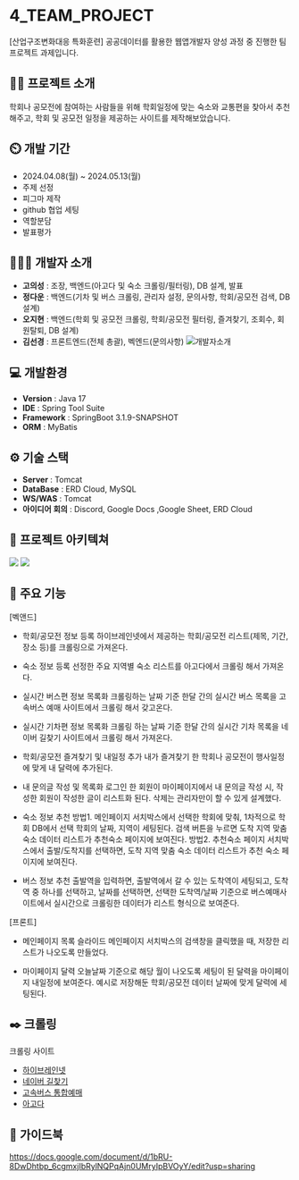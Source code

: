 # 4_TEAM_PROJECT
[산업구조변화대응 특화훈련] 공공데이터를 활용한 웹앱개발자 양성 과정 중 진행한 팀 프로젝트 과제입니다.

## 👨‍🏫 프로젝트 소개
학회나 공모전에 참여하는 사람들을 위해 학회일정에 맞는 숙소와 교통편을 찾아서 추천해주고, 학회 및 공모전 일정을 제공하는 사이트를 제작해보았습니다.

## ⏲️ 개발 기간
- 2024.04.08(월) ~ 2024.05.13(월)
- 주제 선정
- 피그마 제작
- github 협업 세팅
- 역할분담
- 발표평가

## 🧑‍🤝‍🧑 개발자 소개
- **고의성** : 조장, 백엔드(아고다 및 숙소 크롤링/필터링), DB 설계, 발표
- **정다운** : 백엔드(기차 및 버스 크롤링, 관리자 설정, 문의사항, 학회/공모전 검색, DB 설계)
- **오지현** : 백엔드(학회 및 공모전 크롤링, 학회/공모전 필터링, 즐겨찾기, 조회수, 회원탈퇴, DB 설계)
- **김선경** : 프론트엔드(전체 총괄), 벡엔드(문의사항)
![개발자소개](https://github.com/4-Teamproject1/4_Team_project/assets/140681352/8ffed082-d94a-48bd-b528-6c4fa8164753)

## 💻 개발환경
- **Version** : Java 17
- **IDE** : Spring Tool Suite
- **Framework** : SpringBoot 3.1.9-SNAPSHOT
- **ORM** : MyBatis


## ⚙️ 기술 스택
- **Server** : Tomcat
- **DataBase** : ERD Cloud, MySQL
- **WS/WAS** : Tomcat
- **아이디어 회의** : Discord, Google Docs ,Google Sheet, ERD Cloud

## 📝 프로젝트 아키텍쳐

![](https://velog.velcdn.com/images/jihyeon2434/post/429e7dcb-5e58-4ee3-8d79-8f56f5010f94/image.png)
![](https://velog.velcdn.com/images/jihyeon2434/post/159ea9db-8c0f-40c3-bab5-cef00f105f28/image.png)

## 📌 주요 기능
[벡앤드]
- 학회/공모전 정보 등록
하이브레인넷에서 제공하는 학회/공모전 리스트(제목, 기간, 장소 등)를 크롤링으로 가져온다.  

- 숙소 정보 등록
선정한 주요 지역별 숙소 리스트를 아고다에서 크롤링 해서 가져온다.

- 실시간 버스편 정보 목록화 
크롤링하는 날짜 기준 한달 간의 실시간 버스 목록을 고속버스 예매 사이트에서 크롤링 해서 갖고온다. 

- 실시간 기차편 정보 목록화
크롤링 하는 날짜 기준 한달 간의 실시간 기차 목록을 네이버 길찾기 사이트에서 크롤링 해서 가져온다.

- 학회/공모전 즐겨찾기 및 내일정 추가
내가 즐겨찾기 한 학회나 공모전이 행사일정에 맞게 내 달력에 추가된다. 

- 내 문의글 작성 및 목록화
로그인 한 회원이 마이페이지에서 내 문의글 작성 시, 작성한 회원이 작성한 글이 리스트화 된다. 
삭제는 관리자만이 할 수 있게 설계했다. 


- 숙소 정보 추천
방법1. 메인페이지 서치박스에서 선택한 학회에 맞춰, 1차적으로 학회 DB에서 선택 학회의 날짜, 지역이 세팅된다. 검색 버튼을 누르면 도착 지역 맞춤 숙소 데이터 리스트가 추천숙소 페이지에 보여진다. 
방법2. 추천숙소 페이지 서치박스에서 출발/도착지를 선택하면, 도착 지역 맞춤 숙소 데이터 리스트가 추천 숙소 페이지에 보여진다. 


- 버스 정보 추천
출발역을 입력하면, 출발역에서 갈 수 있는 도착역이 세팅되고, 도착역 중 하나를 선택하고, 날짜를 선택하면, 선택한 도착역/날짜 기준으로 버스예매사이트에서 실시간으로 크롤링한 데이터가 리스트 형식으로 보여준다. 

[프론트]
- 메인페이지 목록 슬라이드 
메인페이지 서치박스의 검색창을 클릭했을 때, 저장한 리스트가 나오도록 만들었다. 

- 마이페이지 달력
오늘날짜 기준으로 해당 월이 나오도록 세팅이 된 달력을 마이페이지 내일정에 보여준다. 
예시로 저장해둔 학회/공모전 데이터 날짜에 맞게 달력에 세팅된다. 



## ✒️ 크롤링
크롤링 사이트 
- [하이브레인넷](https://www.hibrain.net/?gad_source=1&gclid=CjwKCAjw9IayBhBJEiwAVuc3fhQsHRNTHgdATnqSQoFxhqCJed0N41lGFhDH4sJ7SF2MqHnpirnDOhoC-t0QAvD_BwE)
- [네이버 길찾기](https://map.naver.com/p/directions/-/-/-/car?c=15.00,0,0,0,dh)
- [고속버스 통합예매](https://www.kobus.co.kr/main.do)
- [아고다](https://www.kobus.co.kr/main.do)

## 📘 가이드북
https://docs.google.com/document/d/1bRU-8DwDhtbp_6cgmxjIbRylNQPqAjn0UMryIpBVOyY/edit?usp=sharing
